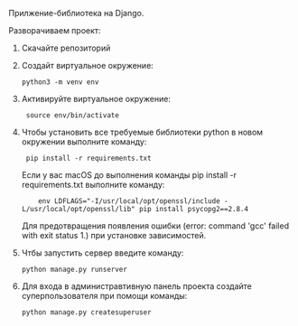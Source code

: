 Прилжение-библиотека на Django.

Разворачиваем проект:

1. Скачайте репозиторий
2. Создайт виртуальное окружение: 
    
       python3 -m venv env
       
3. Активируйте виртуальное окружение: 

        source env/bin/activate
        
4. Чтобы установить все требуемые библиотеки python в новом окружении выполните команду: 

        pip install -r requirements.txt
   
   Если у вас macOS до выполнения команды pip install -r requirements.txt выполните команду:       
   
           env LDFLAGS="-I/usr/local/opt/openssl/include -L/usr/local/opt/openssl/lib" pip install psycopg2==2.8.4      
   
   Для предотвращения появления ошибки (error: command 'gcc' failed with exit status 1.) при установке зависимостей.
   
5. Чтбы запустить сервер введите команду: 

       python manage.py runserver

6. Для входа в администравтивную панель проекта создайте суперпользователя при помощи команды: 

       python manage.py createsuperuser
